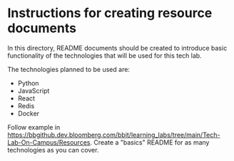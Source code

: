 # Instructions for creating resource documents
In this directory, README documents should be created to introduce basic functionality of the technologies that will be used for this tech lab.

The technologies planned to be used are:  
* Python  
* JavaScript  
* React  
* Redis  
* Docker  

Follow example in https://bbgithub.dev.bloomberg.com/bbit/learning_labs/tree/main/Tech-Lab-On-Campus/Resources. Create a "basics" README for as many technologies as you can cover.
